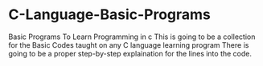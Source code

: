 # C-Language-Basic-Programs
Basic Programs To Learn Programming in c
This is going to be a collection for the Basic Codes taught on any C language learning program
There is going to be a proper step-by-step explaination for the lines into the code.
